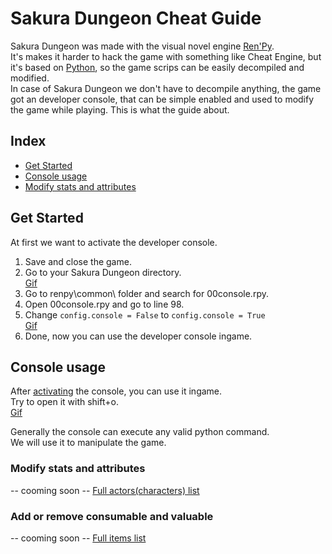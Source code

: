 # Sakura Dungeon Cheat Guide

Sakura Dungeon was made with the visual novel engine [Ren'Py](https://www.renpy.org/).  
It's makes it harder to hack the game with something like Cheat Engine, but it's based on [Python](https://www.python.org/), so the game scrips can be easily decompiled and modified.  
In case of Sakura Dungeon we don't have to decompile anything, the game got an developer console, that can be simple enabled and used to modify the game while playing. This is what the guide about.

## Index
* [Get Started](#get-started)
* [Console usage](#console-usage)
 * [Modify stats and attributes](#modify-stats-and-attributes)



## Get Started
At first we want to activate the developer console.  

1. Save and close the game.
2. Go to your Sakura Dungeon directory.  
[Gif](http://i.imgur.com/zxrWI2B.gifv)  
3. Go to renpy\common\ folder and search for 00console.rpy.
4. Open 00console.rpy and go to line 98.
5. Change `config.console = False` to `config.console = True`  
[Gif](http://i.imgur.com/rrRn9ce.gifv)
6. Done, now you can use the developer console ingame.


## Console usage
After [activating](#get-started) the console, you can use it ingame.  
Try to open it with shift+o.  
[Gif](http://i.imgur.com/qqlsKVO.gifv)

Generally the console can execute any valid python command.  
We will use it to manipulate the game.  

### Modify stats and attributes
-- cooming soon --
[Full actors(characters) list](https://docs.google.com/spreadsheets/d/1ZtdCNY44I7SRhcCkU0ZzTvG5PptmZHj4Kfen7Lh2p8M)

### Add or remove consumable and valuable
-- cooming soon --
[Full items list](https://docs.google.com/spreadsheets/d/12vLrKiqmfnh0nwrKD5HbC9Qk7lWj77fPff1_-cSj5Os)
